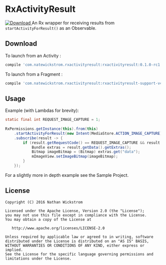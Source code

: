 RxActivityResult
================
[ ![Download](https://api.bintray.com/packages/natewickstrom/natewickstrom/RxActivityResult/images/download.svg) ](https://bintray.com/natewickstrom/natewickstrom/RxActivityResult/_latestVersion)
An Rx wrapper for receiving results from `startActivityForResult()` as an Observable.

Download
--------
To launch from an Activity :
```groovy
compile 'com.natewickstrom.rxactivityresult:rxactivityresult:0.1.0-rc1'
```
To launch from a Fragment :
```groovy
compile 'com.natewickstrom.rxactivityresult:rxactivityresult-support-v4:0.1.0-rc1'
```

Usage
--------
Example (with Lambdas for brevity):

```java
static final int REQUEST_IMAGE_CAPTURE = 1;
 
RxPermissions.getInstance(this).from(this)
    .startActivityForResult(new Intent(MediaStore.ACTION_IMAGE_CAPTURE), REQUEST_IMAGE_CAPTURE)
    .subscribe(result -> {
        if (result.getRequestCode() == REQUEST_IMAGE_CAPTURE && result.isOk() {
            Bundle extras = result.getData().getExtras();
            Bitmap imageBitmap = (Bitmap) extras.get("data");
            mImageView.setImageBitmap(imageBitmap);
        }
    });
```

For a slightly more in depth example see the Sample Project.

License
-------

    Copyright (C) 2016 Nathan Wickstrom

    Licensed under the Apache License, Version 2.0 (the "License");
    you may not use this file except in compliance with the License.
    You may obtain a copy of the License at

       http://www.apache.org/licenses/LICENSE-2.0

    Unless required by applicable law or agreed to in writing, software
    distributed under the License is distributed on an "AS IS" BASIS,
    WITHOUT WARRANTIES OR CONDITIONS OF ANY KIND, either express or implied.
    See the License for the specific language governing permissions and
    limitations under the License.
